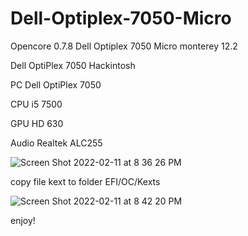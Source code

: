 # Dell-Optiplex-7050-Micro
Opencore 0.7.8 Dell Optiplex 7050 Micro monterey 12.2

Dell OptiPlex 7050 Hackintosh

PC Dell OptiPlex 7050

CPU i5 7500

GPU HD 630

Audio Realtek ALC255

![Screen Shot 2022-02-11 at 8 36 26 PM](https://user-images.githubusercontent.com/99484794/153601348-228dbcad-cc45-4e46-97f3-c4088ceded23.png)

copy file kext to folder EFI/OC/Kexts 

![Screen Shot 2022-02-11 at 8 42 20 PM](https://user-images.githubusercontent.com/99484794/153602572-b626be78-3a7e-43d3-b02e-7e31ab1aca3f.png)


enjoy!
